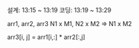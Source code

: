 설계: 13:15 ~ 13:19
코딩: 13:19 ~ 13:29

arr1, arr2, arr3
N1 x M1, N2 x M2  =>  N1 x M2

arr3[i, j] = arr1[i,:] * arr2[:,j]

